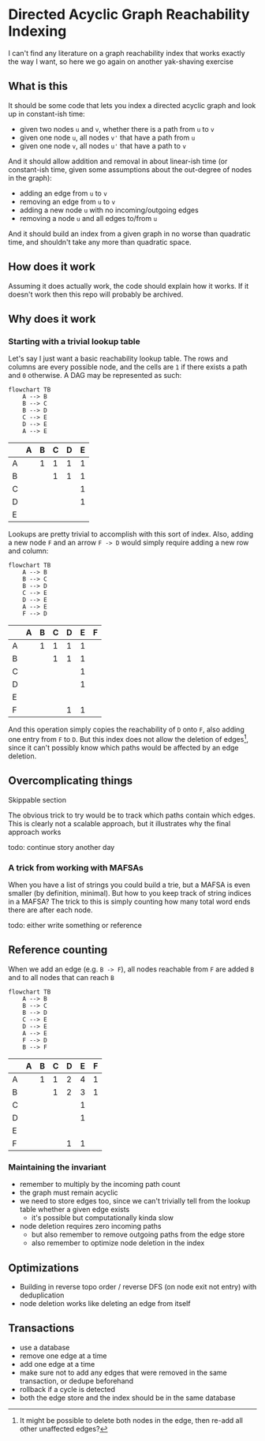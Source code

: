 # Directed Acyclic Graph Reachability Indexing

I can't find any literature on a graph reachability index that works exactly the way I want,
so here we go again on another yak-shaving exercise

## What is this

It should be some code that lets you index a directed acyclic graph and look up in constant-ish time:

* given two nodes `u` and `v`, whether there is a path from `u` to `v`
* given one node `u`, all nodes `v'` that have a path from `u`
* given one node `v`, all nodes `u'` that have a path to `v`

And it should allow addition and removal in about linear-ish time
(or constant-ish time, given some assumptions about the out-degree of nodes in the graph):

* adding an edge from `u` to `v`
* removing an edge from `u` to `v`
* adding a new node `u` with no incoming/outgoing edges
* removing a node `u` and all edges to/from `u`

And it should build an index from a given graph in no worse than quadratic time,
and shouldn't take any more than quadratic space.

## How does it work

Assuming it does actually work, the code should explain how it works.
If it doesn't work then this repo will probably be archived.

## Why does it work

### Starting with a trivial lookup table

Let's say I just want a basic reachability lookup table.
The rows and columns are every possible node, and the cells are `1` if there exists a path and `0` otherwise.
A DAG may be represented as such:

```mermaid
flowchart TB
    A --> B
    B --> C
    B --> D
    C --> E
    D --> E
    A --> E
```

|     | A   | B   | C   | D   | E   |
|-----|-----|-----|-----|-----|-----|
| A   |     | 1   | 1   | 1   | 1   |
| B   |     |     | 1   | 1   | 1   |
| C   |     |     |     |     | 1   |
| D   |     |     |     |     | 1   |
| E   |     |     |     |     |     |

Lookups are pretty trivial to accomplish with this sort of index.
Also, adding a new node `F` and an arrow `F -> D` would simply require adding a new row and column:

```mermaid
flowchart TB
    A --> B
    B --> C
    B --> D
    C --> E
    D --> E
    A --> E
    F --> D
```

|     | A   | B   | C   | D   | E   | F   |
|-----|-----|-----|-----|-----|-----|-----|
| A   |     | 1   | 1   | 1   | 1   |     |
| B   |     |     | 1   | 1   | 1   |     |
| C   |     |     |     |     | 1   |     |
| D   |     |     |     |     | 1   |     |
| E   |     |     |     |     |     |     |
| F   |     |     |     | 1   | 1   |     |

And this operation simply copies the reachability of `D` onto `F`, also adding one entry from `F` to `D`.
But this index does not allow the deletion of edges[^footnote-edge-deletion-1],
since it can't possibly know which paths would be affected by an edge deletion.

[^footnote-edge-deletion-1]: It might be possible to delete both nodes in the edge,
then re-add all other unaffected edges?

## Overcomplicating things

Skippable section

The obvious trick to try would be to track which paths contain which edges.
This is clearly not a scalable approach, but it illustrates why the final approach works

todo: continue story another day

### A trick from working with MAFSAs

When you have a list of strings you could build a trie, but a MAFSA is even smaller (by definition, minimal).
But how to you keep track of string indices in a MAFSA?
The trick to this is simply counting how many total word ends there are after each node.

todo: either write something or reference

## Reference counting

When we add an edge (e.g. `B -> F`), all nodes reachable from `F` are added `B` and to all nodes that can reach `B`

```mermaid
flowchart TB
    A --> B
    B --> C
    B --> D
    C --> E
    D --> E
    A --> E
    F --> D
    B --> F
```

|     | A   | B   | C   | D   | E   | F   |
|-----|-----|-----|-----|-----|-----|-----|
| A   |     | 1   | 1   | 2   | 4   | 1   |
| B   |     |     | 1   | 2   | 3   | 1   |
| C   |     |     |     |     | 1   |     |
| D   |     |     |     |     | 1   |     |
| E   |     |     |     |     |     |     |
| F   |     |     |     | 1   | 1   |     |

### Maintaining the invariant

* remember to multiply by the incoming path count
* the graph must remain acyclic
* we need to store edges too, since we can't trivially tell from the lookup table whether a given edge exists
    * it's possible but computationally kinda slow
* node deletion requires zero incoming paths
  * but also remember to remove outgoing paths from the edge store
  * also remember to optimize node deletion in the index 

## Optimizations

* Building in reverse topo order / reverse DFS (on node exit not entry) with deduplication
* node deletion works like deleting an edge from itself 

## Transactions

* use a database
* remove one edge at a time
* add one edge at a time
* make sure not to add any edges that were removed in the same transaction, or dedupe beforehand
* rollback if a cycle is detected
* both the edge store and the index should be in the same database 